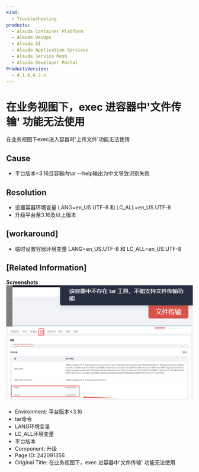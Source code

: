 ```yaml
---
kind:
  - Troubleshooting
products:
  - Alauda Container Platform
  - Alauda DevOps
  - Alauda AI
  - Alauda Application Services
  - Alauda Service Mesh
  - Alauda Developer Portal
ProductsVersion:
  - 4.1.0,4.2.x
---
```

<!-- A type of document that involves encountering a fault, diagnosing it, performing root cause analysis, and providing solutions. -->

# 在业务视图下，exec 进容器中'文件传输' 功能无法使用

在业务视图下exec进入容器时'上传文件'功能无法使用

## Cause
- 平台版本<3.16且容器内tar --help输出为中文导致识别失败

## Resolution
- 设置容器环境变量 LANG=en_US.UTF-8 和 LC_ALL=en_US.UTF-8
- 升级平台至3.16及以上版本

## [workaround]
- 临时设置容器环境变量 LANG=en_US.UTF-8 和 LC_ALL=en_US.UTF-8

## [Related Information]
**Screenshots**
![](assets/zai-ye-wu-shi-tu-xia-exec-jin-rong-qi-zhong-wen-jian-chuan-shu-gong-neng-wu-fa-s/image-2024-10-30_10-54-59.png)
![](assets/zai-ye-wu-shi-tu-xia-exec-jin-rong-qi-zhong-wen-jian-chuan-shu-gong-neng-wu-fa-s/image-2024-10-30_11-3-9.png)
- Environment: 平台版本<3.16
- tar命令
- LANG环境变量
- LC_ALL环境变量
- 平台版本
- Component: 升级
- Page ID: 242091356
- Original Title: 在业务视图下，exec 进容器中'文件传输' 功能无法使用
